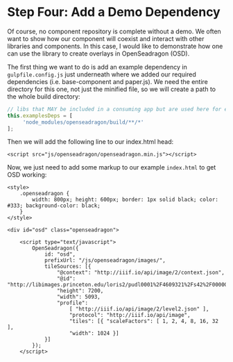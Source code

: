 # Step Four:  Add a Demo Dependency

Of course, no component repository is complete without a demo.  We often want to show how our component will coexist and interact with other libraries and components.  In this case, I would like to demonstrate how one can use the library to create overlays in OpenSeadragon \(OSD\).

The first thing we want to do is add an example dependency in `gulpfile.config.js` just underneath where we added our required dependencies \(i.e. base-component and paper.js\).  We need the entire directory for this one, not just the minified file, so we will create a path to the whole build directory:

```js
// libs that MAY be included in a consuming app but are used here for examples purposes 
this.examplesDeps = [
     'node_modules/openseadragon/build/**/*'
];
```

Then we will add the following line to our index.html head:

```
<script src="js/openseadragon/openseadragon.min.js"></script>
```

Now, we just need to add some markup to our example `index.html` to get OSD working:

```
<style> 
    .openseadragon { 
        width: 800px; height: 600px; border: 1px solid black; color: #333; background-color: black; 
    } 
</style>
```

```
<div id="osd" class="openseadragon">

    <script type="text/javascript"> 
        OpenSeadragon({ 
            id: "osd", 
            prefixUrl: "/js/openseadragon/images/", 
            tileSources: [{ 
                "@context": "http://iiif.io/api/image/2/context.json", 
                "@id": "http://libimages.princeton.edu/loris2/pudl0001%2F4609321%2Fs42%2F00000002.jp2", 
                "height": 7200, 
                "width": 5093, 
                "profile": 
                    [ "http://iiif.io/api/image/2/level2.json" ], 
                    "protocol": "http://iiif.io/api/image", 
                    "tiles": [{ "scaleFactors": [ 1, 2, 4, 8, 16, 32 ], 
                    "width": 1024 }] 
            }] 
        });
    </script>

```

